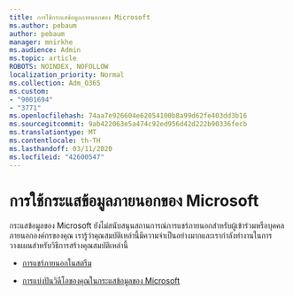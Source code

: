 ```yaml
---
title: การใช้กระแสข้อมูลภายนอกของ Microsoft
ms.author: pebaum
author: pebaum
manager: mnirkhe
ms.audience: Admin
ms.topic: article
ROBOTS: NOINDEX, NOFOLLOW
localization_priority: Normal
ms.collection: Adm_O365
ms.custom:
- "9001694"
- "3771"
ms.openlocfilehash: 74aa7e926604e62054100b8a99d62fe403dd3b16
ms.sourcegitcommit: 9ab422063e5a474c92ed956d42d222b90336fecb
ms.translationtype: MT
ms.contentlocale: th-TH
ms.lasthandoff: 03/11/2020
ms.locfileid: "42600547"
---
```

# <a name="microsoft-stream-external-sharing"></a>การใช้กระแสข้อมูลภายนอกของ Microsoft

กระแสข้อมูลของ Microsoft ยังไม่สนับสนุนสถานการณ์การแชร์ภายนอกสำหรับผู้เข้าร่วมหรือบุคคลภายนอกองค์กรของคุณ เรารู้ว่าคุณสมบัติเหล่านี้มีความจำเป็นอย่างมากและเรากำลังทำงานในการวางแผนสำหรับวิธีการสร้างคุณสมบัติเหล่านี้

- [การแชร์ภายนอกในสตรีม](https://docs.microsoft.com/stream/portal-share-video#external-sharing)

- [การแบ่งปันวิดีโอของคุณในกระแสข้อมูลของ Microsoft](https://docs.microsoft.com/stream/portal-share-video)
